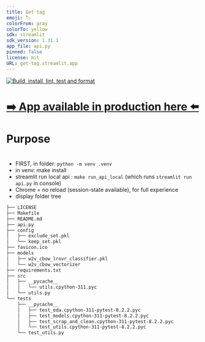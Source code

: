 ```yaml
---
title: Get tag
emoji: 🏷️
colorFrom: gray
colorTo: yellow
sdk: streamlit
sdk_version: 1.31.1
app_file: api.py
pinned: false
license: mit
URL: get-tag.streamlit.app
---
```


[![Build, install, lint, test and format](https://github.com/sycod/get_tag/actions/workflows/main.yaml/badge.svg)](https://github.com/sycod/get_tag/actions/workflows/main.yaml)


# [➡️ App available in production here ⬅️](https://get-tag.streamlit.app)

# Purpose

# 




- FIRST, in folder: `python -m venv .venv`
- in venv: make install
- streamlit run local api : `make run_api_local` (which runs `streamlit run api.py` in console)
- Chrome = no reload (session-state available), for full experience
- display folder tree

```bash
├── LICENSE
├── Makefile
├── README.md
├── api.py
├── config
│   ├── exclude_set.pkl
│   └── keep_set.pkl
├── favicon.ico
├── models
│   ├── w2v_cbow_lrovr_classifier.pkl
│   └── w2v_cbow_vectorizer
├── requirements.txt
├── src
│   ├── __pycache__
│   │   └── utils.cpython-311.pyc
│   └── utils.py
└── tests
    ├── __pycache__
    │   ├── test_eda.cpython-311-pytest-8.2.2.pyc
    │   ├── test_models.cpython-311-pytest-8.2.2.pyc
    │   ├── test_scrap_and_clean.cpython-311-pytest-8.2.2.pyc
    │   └── test_utils.cpython-311-pytest-8.2.2.pyc
    └── test_utils.py
```